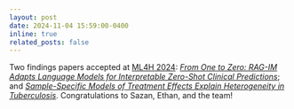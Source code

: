 ```yaml
---
layout: post
date: 2024-11-04 15:59:00-0400
inline: true
related_posts: false
---
```


Two findings papers accepted at [ML4H 2024](https://ahli.cc/ml4h/): [_From One to Zero: RAG-IM Adapts Language Models for Interpretable Zero-Shot Clinical Predictions_](https://openreview.net/forum?id=3OYjWzqqC1); and [_Sample-Specific Models of Treatment Effects Explain Heterogeneity in Tuberculosis_](https://arxiv.org/abs/2411.10645). Congratulations to Sazan, Ethan, and the team!
